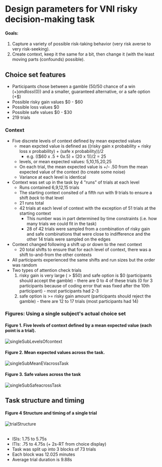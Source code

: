 # Design parameters for VNI risky decision-making task

#### Goals:
  1. Capture a variety of possible risk-taking behavior (very risk averse to very risk-seeking).
  2. Create context, keep it the same for a bit, then change it (with the least moving parts (confounds) possible).



## Choice set features
- Participants chose between a gamble (50/50 chance of a win ($+) and loss ($0)) and a smaller, guaranteed alternative, or a safe option (+$)
- Possible risky gain values $0 - $60
- Possible loss values $0 
- Possible safe values $0 - $30
- 219 trials 

### Context
- Five discrete levels of context defined by mean expected values
  - mean expcted value is defined as ((risky gain x probability + risky loss x probability) + (safe x probability))/2
    - e.g. (($60 x .5 + $0 x .5) + ($20 x 1))/2 = 25
  - levels, or  mean expected values: 5,10,15,20,25
  - On each trial, the mean expected value is +/- .50 from the mean expected value of the context (to create some noise)
  - Variance at each level is identical
- Context was set up in the task by 4 "runs" of trials at each level 
  - Runs contained 6,9,12,15 trials  
  - The starting context consited of a fifth run with 9 trials to ensure a shift *back* to that level
  - 21 runs total
  - 42 trials at each level of context with the exception of 51 trials at the starting context
    - This number was in part determined by time constraints (i.e. how many trials we could fit in the task) 
    - 28 of 42 trials were sampled from a combination of risky gain and safe combinations that were close to indifference and the other 14 trials were sampled on the edges 
- Context changed following a shift up or down to the next context
  - 20 total shifts to ensure that for each level of context, there was a shift to-and-from the other contexts
- All participants experienced the same shifts and run sizes but the order was random
- Two types of attention check trials
    1. risky gain is very large ( > $50) and safe option is $0 (participants should accept the gamble)
      - there are 0 to 4 of these trials (0 for 3 participants because of coding error that was fixed after the 10th participant)
      - most participants had 2-3
    3. safe option is >= risky gain amount (participants should reject the gamble)
      - there are 12 to 17 trials (most participants had 14)


### Figures: Using a single subject's actual choice set

#### Figure 1. Five levels of context defined by a mean expected value (each point is a trial).
![singleSubLevelsOfcontext](https://user-images.githubusercontent.com/19710394/118754277-f0e77980-b823-11eb-9cb3-8afe9505d9cb.png)

#### Figure 2. Mean expected values across the task.
![singleSubMeanEVacrossTask](https://user-images.githubusercontent.com/19710394/118754287-f5ac2d80-b823-11eb-8f5b-69960cbbaede.png)

#### Figure 3. Safe values across the task
![singleSubSafeacrossTask](https://user-images.githubusercontent.com/19710394/118754296-f9d84b00-b823-11eb-90ae-e9303217ee48.png)




## Task structure and timing

#### Figure 4 Structure and timing of a single trial
![trialStructure](https://user-images.githubusercontent.com/19710394/118421794-096a5f00-b67f-11eb-98bc-6728b0a90ad3.png)

######
- ISIs: 1.75 to 5.75s
- ITIs: .75 to 4.75s (+ 2s-RT from choice display)
- Task was split up into 3 blocks of 73 trials
- Each block was 12.025 minutes
- Average trial duration is 9.88s 




